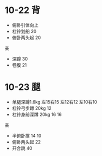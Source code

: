 # 10-22 背

* 俯卧引体向上
* 杠铃划船 20
* 俯卧两头起 20
 
亲

* 深蹲 30
* 卷腹 21

# 10-23 腿

* 单腿深蹲1.6kg 左15右15 左12右12 左10右10
* 杠铃弓步蹲 20kg 12 
* 杠铃身前深蹲 20kg 16 16

亲

* 半俯卧撑 14 10
* 俯卧两头起 22
* 开合跳 40
